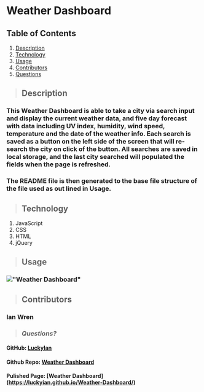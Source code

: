 # Weather Dashboard

  ## **Table of Contents**
  1. [Description](#Description)
  2. [Technology](#Technology)
  3. [Usage](#Usage)
  4. [Contributors](#Contributors)
  5. [Questions](#Questions)
  
  > ## **Description**
  ### This Weather Dashboard is able to take a city via search input and display the current weather data, and five day forecast with data including UV index, humidity, wind speed, temperature and the date of the weather info.  Each search is saved as a button on the left side of the screen that will re-search the city on click of the button.  All searches are saved in local storage, and the last city searched will populated the fields when the page is refreshed.

  ### The README file is then generated to the base file structure of the file used as out lined in Usage. 
 
  > ## **Technology**
  1. JavaScript
  2. CSS
  3. HTML
  4. jQuery
 
  > ## **Usage**
  ### !["Weather Dashboard"](https://drive.google.com/file/d/1OAuAFmVXhGD8lC-9pIjmmiN153Rh6PQ-/view)


  
  > ## **Contributors**
  ### Ian Wren

  > ### *Questions?*
   
  #### GitHub: [LuckyIan](https://github.com/luckyian) 
  #### Github Repo: [Weather Dashboard](https://github.com/luckyian/Readme-generator)
  #### Pulished Page: [Weather Dashboard] (https://luckyian.github.io/Weather-Dashboard/)
  
   


  

